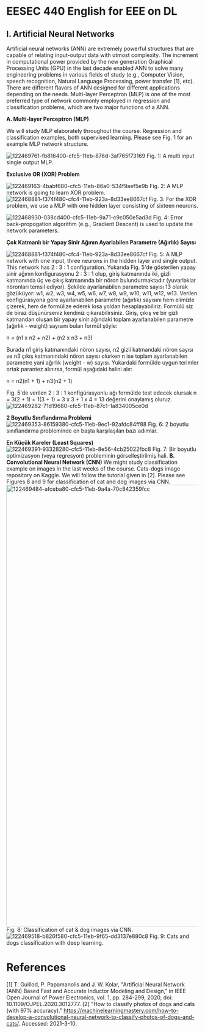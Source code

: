 # EESEC 440 English for EEE on DL
## I. Artificial Neural Networks

Artificial neural networks (ANN) are extremely powerful structures that are capable of relating input-output data with utmost complexity. The increment in computational power provided by the new generation Graphical Processing Units (GPU) in the last decade enabled ANN to solve many engineering problems in various fields of study (e.g., Computer Vision, speech recognition, Natural Language Processing, power transfer [1], etc). There are different flavors of ANN designed for different applications depending on the needs. Multi-layer Perceptron (MLP) is one of the most preferred type of network commonly employed in regression and classification problems, which are two major functions of a ANN.

**A. Multi-layer Perceptron (MLP)**

We will study MLP elaborately throughout the course. Regression and classification examples, both supervised learning. Please see Fig. 1 for an example MLP network structure.

![122469761-fb816400-cfc5-11eb-876d-3af765f73169](https://user-images.githubusercontent.com/83131484/122642597-f6322f80-d113-11eb-9ba4-e6076fbc2a5b.png)
Fig. 1: A multi input single output MLP.

**Exclusive OR (XOR) Problem**

![122469163-4babf680-cfc5-11eb-86a0-534f9aef5e9b](https://user-images.githubusercontent.com/83131484/122642628-0ba75980-d114-11eb-8171-53b6f0373216.jpg)
Fig. 2: A MLP network is going to learn XOR problem.
![122468881-f374f480-cfc4-11eb-923a-8d33ee8667cf](https://user-images.githubusercontent.com/83131484/122642676-50cb8b80-d114-11eb-9666-c9e04681e339.jpg)
Fig. 3: For the XOR problem, we use a MLP with one hidden layer consisting of sixteen neurons.

![122468930-038cd400-cfc5-11eb-9a71-c9c050e5ad3d](https://user-images.githubusercontent.com/83131484/122642685-604ad480-d114-11eb-8fef-a1a0bf8da0db.jpg)
Fig. 4: Error back-propogation algorithm (e.g., Gradient Descent) is used to update the network parameters.

**Çok Katmanlı bir Yapay Sinir Ağının Ayarlabilen Parametre (Ağırlık) Sayısı**

![122468881-f374f480-cfc4-11eb-923a-8d33ee8667cf](https://user-images.githubusercontent.com/83131484/122642700-735da480-d114-11eb-906b-f34ba32e0df0.jpg)
Fig. 5: A MLP network with one input, three neurons in the hidden layer and single output. This network has 2 : 3 : 1 configuration. Yukarıda Fig. 5'de gösterilen yapay sinir ağının konfigurasyonu 2 : 3 : 1 olup, giriş katmanında iki, gizli katmanında üç ve çıkış katmanında bir nöron bulundurmaktadır (yuvarlaklar nöronları temsil ediyor). Şekilde ayarlanabilen parametre sayısı 13 olarak gözüküyor: w1, w2, w3, w4, w5, w6, w7, w8, w9, w10, w11, w12, w13. Verilen konfigürasyona göre ayarlanabilen parametre (ağırlık) sayısını hem elimizle çizerek, hem de formülize ederek kısa yoldan hesaplayabiliriz. Formülü siz de biraz düşünürseniz kendiniz çıkarabilirsiniz. Giriş, çıkış ve bir gizli katmandan oluşan bir yapay sinir ağındaki toplam ayarlanabilen parametre (ağırlık - weight) sayısını bulan formül şöyle:

n = (n1 x n2 + n2) + (n2 x n3 + n3)

Burada n1 giriş katmanındaki nöron sayısı, n2 gizli katmandaki nöron sayısı ve n3 çıkış katmanındaki nöron sayısı olurken n ise toplam ayarlanabilen parametre yani ağırlık (weight - w) sayısı. Yukardaki formülde uygun terimler ortak parantez alınırsa, formül aşağıdaki halini alır:

n = n2(n1 + 1) + n3(n2 + 1)

Fig. 5'de verilen 2 : 3 : 1 konfigürasyonlu ağı formülde test edecek olursak n = 3(2 + 1) + 1(3 + 1) = 3 x 3 + 1 x 4 = 13 değerini onaylamış oluruz.
![122469282-71d19680-cfc5-11eb-87c1-1a834005ce0d](https://user-images.githubusercontent.com/83131484/122642716-7f496680-d114-11eb-8e05-5627efd82b25.jpg)

**2 Boyutlu Sınıflandırma Problemi**
![122469353-86159380-cfc5-11eb-9ec1-92afdc84ff88](https://user-images.githubusercontent.com/83131484/122642729-8e301900-d114-11eb-9fbe-5b751bc50fa3.jpg)
Fig. 6: 2 boyutlu sınıflandırma probleminde en başta karşılaşılan bazı adımlar.

**En Küçük Kareler (Least Squares)**
![122469391-93328280-cfc5-11eb-8e56-4cb25022fbc8](https://user-images.githubusercontent.com/83131484/122642742-a011bc00-d114-11eb-89d8-9f67f8535b4b.png)
Fig. 7: Bir boyutlu optimizasyon (veya regresyon) probleminin görselleştirilmiş hali.
**B. Convolutional Neural Network (CNN)**
We might study classification example on images in the last weeks of the course. Cats-dogs image repository on Kaggle. We will follow the tutorial given in [2]. Please see Figures 8 and 9 for classification of cat and dog images via CNN.
<img width="1153" alt="122469484-afceba80-cfc5-11eb-9a4a-70c842359fcc" src="https://user-images.githubusercontent.com/83131484/122642771-ba4b9a00-d114-11eb-8f13-958f093b19f0.png">
Fig. 8: Classification of cat & dog images via CNN.
![122469518-b826f580-cfc5-11eb-9f65-dd3137e880c8](https://user-images.githubusercontent.com/83131484/122642777-c20b3e80-d114-11eb-8142-6c5ef30a9682.gif)
Fig. 9: Cats and dogs classification with deep learning.

# References

[1] T. Guillod, P. Papamanolis and J. W. Kolar, "Artificial Neural Network (ANN) Based Fast and Accurate Inductor Modeling and Design," in IEEE Open Journal of Power Electronics, vol. 1, pp. 284-299, 2020, doi: 10.1109/OJPEL.2020.3012777.
[2] "How to classify photos of dogs and cats (with 97% accuracy)." https://machinelearningmastery.com/how-to-develop-a-convolutional-neural-network-to-classify-photos-of-dogs-and-cats/. Accessed: 2021-3-10.
